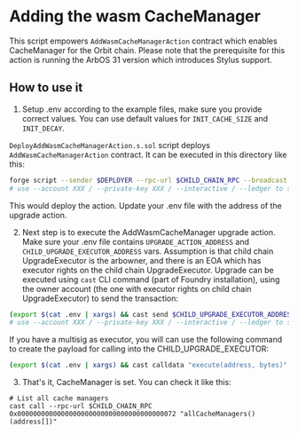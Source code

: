 # Adding the wasm CacheManager

This script empowers `AddWasmCacheManagerAction` contract which enables CacheManager for the Orbit chain. Please note that the prerequisite for this action is running the ArbOS 31 version which introduces Stylus support.

## How to use it

1. Setup .env according to the example files, make sure you provide correct values. You can use default values for `INIT_CACHE_SIZE` and `INIT_DECAY`.

`DeployAddWasmCacheManagerAction.s.sol` script deploys `AddWasmCacheManagerAction` contract. It can be executed in this directory like this:

```bash
forge script --sender $DEPLOYER --rpc-url $CHILD_CHAIN_RPC --broadcast --slow ./DeployAddWasmCacheManagerAction.s.sol -vvv --verify --broadcast
# use --account XXX / --private-key XXX / --interactive / --ledger to set the account to send the transaction from
```

This would deploy the action. Update your .env file with the address of the upgrade action.

2. Next step is to execute the AddWasmCacheManager upgrade action. Make sure your .env file contains `UPGRADE_ACTION_ADDRESS` and `CHILD_UPGRADE_EXECUTOR_ADDRESS` vars. Assumption is that child chain UpgradeExecutor is the arbowner, and there is an EOA which has executor rights on the child chain UpgradeExecutor. Upgrade can be executed using `cast` CLI command (part of Foundry installation), using the owner account (the one with executor rights on child chain UpgradeExecutor) to send the transaction:

```bash
(export $(cat .env | xargs) && cast send $CHILD_UPGRADE_EXECUTOR_ADDRESS "execute(address, bytes)" $UPGRADE_ACTION_ADDRESS $(cast calldata "perform()") --rpc-url $CHILD_CHAIN_RPC --account EXECUTOR)
# use --account XXX / --private-key XXX / --interactive / --ledger to set the account to send the transaction from
```

If you have a multisig as executor, you will can use the following command to create the payload for calling into the CHILD_UPGRADE_EXECUTOR:

```bash
(export $(cat .env | xargs) && cast calldata "execute(address, bytes)" $UPGRADE_ACTION_ADDRESS $(cast calldata "perform()"))
```

3. That's it, CacheManager is set. You can check it like this:

```
# List all cache managers
cast call --rpc-url $CHILD_CHAIN_RPC 0x0000000000000000000000000000000000000072 "allCacheManagers() (address[])"
```
